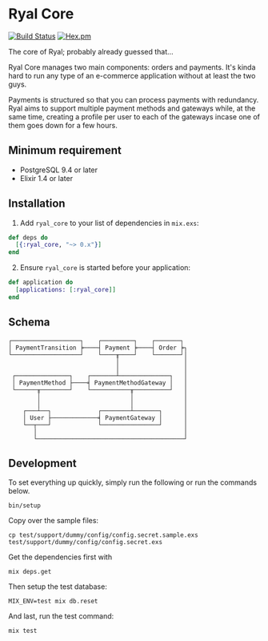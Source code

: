 # Ryal Core

[![Build Status](https://travis-ci.org/ryal/ryal_core.svg?branch=master)](https://travis-ci.org/ryal/ryal_core)
[![Hex.pm](https://img.shields.io/hexpm/v/ryal_core.svg)](https://hexdocs.pm/ryal_core/)

The core of Ryal; probably already guessed that...

Ryal Core manages two main components: orders and payments.
It's kinda hard to run any type of an e-commerce application without at least the two guys.

Payments is structured so that you can process payments with redundancy.
Ryal aims to support multiple payment methods and gateways while, at the same time, creating a profile per user to each of the gateways incase one of them goes down for a few hours.

## Minimum requirement

* PostgreSQL 9.4 or later
* Elixir 1.4 or later

## Installation

  1. Add `ryal_core` to your list of dependencies in `mix.exs`:

  ```elixir
  def deps do
    [{:ryal_core, "~> 0.x"}]
  end
  ```

  2. Ensure `ryal_core` is started before your application:

  ```elixir
  def application do
    [applications: [:ryal_core]]
  end
  ```

## Schema

```
┌───────────────────┐    ┌─────────┐    ┌───────┐
│ PaymentTransition ╞────┤ Payment ╞────┤ Order ╞┐
└───────────────────┘    └────╥────┘    └───────┘│
                              │                  │
                              │                  │
 ┌───────────────┐    ┌───────┴──────────────┐   │
 │ PaymentMethod ├────╡ PaymentMethodGateway │   │
 └──────╥────────┘    └───────────╥──────────┘   │
        │                         │              │
        │                         │              │
    ┌───┴──┐             ┌────────┴───────┐      │
    │ User ├─────────────╡ PaymentGateway │      │
    └──┬───┘             └────────────────┘      │
       │                                         │
       └─────────────────────────────────────────┘
```

## Development

To set everything up quickly, simply run the following or run the commands below.

```shell
bin/setup
```

Copy over the sample files:

```shell
cp test/support/dummy/config/config.secret.sample.exs test/support/dummy/config/config.secret.exs
```

Get the dependencies first with

```shell
mix deps.get
```

Then setup the test database:

```shell
MIX_ENV=test mix db.reset
```

And last, run the test command:

```shell
mix test
```
